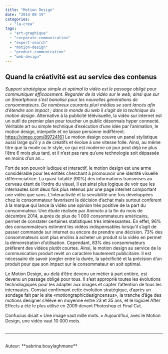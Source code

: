 ```yaml
---
title: "Motion Design"
date: "2014-08-19"
categories: 
  - "la-crea"
tags: 
  - "art-graphique"
  - "corporate-communication"
  - "expert-search"
  - "motion-design"
  - "product-communication"
  - "web-design"
---
```


## Quand la créativité est au service des contenus

_Support stratégique simple et optimal la vidéo est le passage obligé pour communiquer efficacement. Regarder de la vidéo sur le web, ainsi que sur un Smartphone s’est banalisé pour les nouvelles générations de consommateurs. De nombreux courants pluri médias se sont lancés afin d’étendre son impact ; dans le monde du web il s’agit de la technique du motion design_. Alternative à la publicité télévisuelle, la vidéo sur internet est un outil de premier plan pour toucher un public désormais hyper connecté. Véritable art ou simple technique d’exécution d’une idée par l’animation, le motion design, interpelle et ne laisse personne indifférent. https://vimeo.com/89724161 Le motion design couvre un panel stylistique aussi large qu’il y a de créatifs et évolue à une vitesse folle. Ainsi, au même titre que la mode ou le style, ce qui est moderne un jour peut déjà ne plus l’être 6 mois plus tard, et il n’est pas rare qu’une technologie soit dépassée en moins d’un an…

Fort de son pouvoir ludique et interactif, le motion design est une arme considérable pour les entités cherchant à promouvoir une identité visuelle différenciatrice. La quasi-totalité (90%) des informations transmises au cerveau étant de l’ordre du visuel, il est ainsi plus logique de voir que les internautes sont deux fois plus retenus par une page internet comportant une vidéo que sans. L’interactivité et la sensibilité une fois développées chez le consommateur favorisent la décision d’achat mais surtout confèrent à la marque qui lance la vidéo une opinion très positive de la part du consommateur. Une étude réalisée par Animoto à la fin du mois de décembre 2014, auprès de plus de 1 000 consommateurs américains, permet de constater certaines statistiques très intéressantes. En effet, 96% des consommateurs estiment les vidéos indispensables lorsqu’il s’agit de passer commande sur internet ou encore de prendre une décision. 73% des consommateurs sont plus enclins à acheter un produit si la vidéo en permet la démonstration d’utilisation. Cependant, 83% des consommateurs préfèrent des vidéos plutôt courtes. Ainsi, le motion design au service de la communication produit revêt un caractère hautement publicitaire. Il est nécessaire de savoir jongler entre la durée, la spécificité et la précision d’un produit pour que son impact sur le consommateur en soit optimal.

Le Motion Design, au-delà d’être devenu un métier à part entière, est devenu un passage obligé pour tous. Il s’est approprié toutes les évolutions technologiques pour les adapter aux images et capter l’attention de tous les internautes. Constat confirmant cette évolution stratégique, d’après un sondage fait par le site «motiongraphicdesigncensus», la tranche d’âge des motions designer s’élève en moyenne entre 23 et 35 ans, et le logiciel After Effects a été le plus utilisé en 2009 devant Photoshop et Final Cut.

Confucius disait « Une image vaut mille mots. » Aujourd’hui, avec le Motion Design, une vidéo vaut 10 000 mots.
<br>
<br>

---------------------------------------
<br>
Auteur: **sabrina.bouylaghmane**
